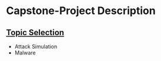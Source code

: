 # Capstone-Project Description
## [Topic Selection](https://github.com/jude-lindale/Capstone-Project/blob/main/docs/Topics/Topic%20Idea.md)
- Attack Simulation
- Malware

